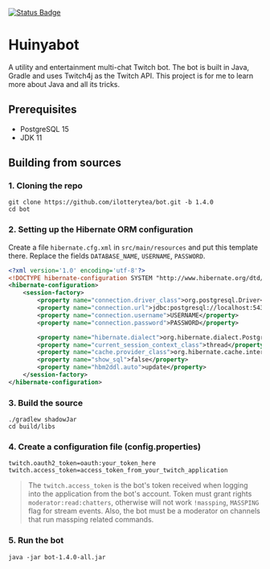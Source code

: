 [![Status Badge](https://github.com/ilotterytea/bot/actions/workflows/build.yml/badge.svg)](https://github.com/ilotterytea/bot/actions/workflows/build.yml)

# Huinyabot
A utility and entertainment multi-chat Twitch bot. The bot is built in Java, Gradle and uses Twitch4j as the Twitch API.
This project is for me to learn more about Java and all its tricks.

## Prerequisites
+ PostgreSQL 15
+ JDK 11

## Building from sources
### 1. Cloning the repo
```shell
git clone https://github.com/ilotterytea/bot.git -b 1.4.0
cd bot
```

### 2. Setting up the Hibernate ORM configuration
Create a file `hibernate.cfg.xml` in `src/main/resources` and put this template there.
Replace the fields `DATABASE_NAME`, `USERNAME`, `PASSWORD`.
```xml
<?xml version='1.0' encoding='utf-8'?>
<!DOCTYPE hibernate-configuration SYSTEM "http://www.hibernate.org/dtd/hibernate-configuration-3.0.dtd">
<hibernate-configuration>
    <session-factory>
        <property name="connection.driver_class">org.postgresql.Driver</property>
        <property name="connection.url">jdbc:postgresql://localhost:5432/DATABASE_NAME</property>
        <property name="connection.username">USERNAME</property>
        <property name="connection.password">PASSWORD</property>

        <property name="hibernate.dialect">org.hibernate.dialect.PostgreSQLDialect</property>
        <property name="current_session_context_class">thread</property>
        <property name="cache.provider_class">org.hibernate.cache.internal.NoCacheProvider</property>
        <property name="show_sql">false</property>
        <property name="hbm2ddl.auto">update</property>
    </session-factory>
</hibernate-configuration>
```

### 3. Build the source
```shell
./gradlew shadowJar
cd build/libs
```

### 4. Create a configuration file (config.properties)
```properties
twitch.oauth2_token=oauth:your_token_here
twitch.access_token=access_token_from_your_twitch_application
``` 

> The `twitch.access_token` is the bot's token received when logging into the application from the bot's account.
> Token must grant rights `moderator:read:chatters`, otherwise will not work `!massping`, `MASSPING` flag for stream events.
> Also, the bot must be a moderator on channels that run massping related commands.

### 5. Run the bot
```shell
java -jar bot-1.4.0-all.jar
```